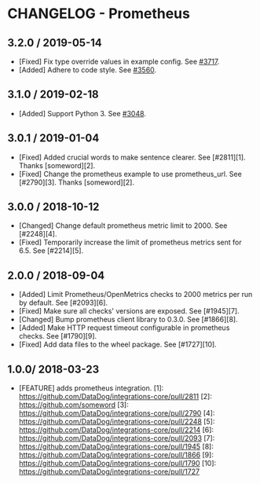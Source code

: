 # CHANGELOG - Prometheus

## 3.2.0 / 2019-05-14

* [Fixed] Fix type override values in example config. See [#3717](https://github.com/DataDog/integrations-core/pull/3717).
* [Added] Adhere to code style. See [#3560](https://github.com/DataDog/integrations-core/pull/3560).

## 3.1.0 / 2019-02-18

* [Added] Support Python 3. See [#3048](https://github.com/DataDog/integrations-core/pull/3048).

## 3.0.1 / 2019-01-04

* [Fixed] Added crucial words to make sentence clearer. See [#2811][1]. Thanks [someword][2].
* [Fixed] Change the prometheus example to use prometheus_url. See [#2790][3]. Thanks [someword][2].

## 3.0.0 / 2018-10-12

* [Changed] Change default prometheus metric limit to 2000. See [#2248][4].
* [Fixed] Temporarily increase the limit of prometheus metrics sent for 6.5. See [#2214][5].

## 2.0.0 / 2018-09-04

* [Added] Limit Prometheus/OpenMetrics checks to 2000 metrics per run by default. See [#2093][6].
* [Fixed] Make sure all checks' versions are exposed. See [#1945][7].
* [Changed] Bump prometheus client library to 0.3.0. See [#1866][8].
* [Added] Make HTTP request timeout configurable in prometheus checks. See [#1790][9].
* [Fixed] Add data files to the wheel package. See [#1727][10].

## 1.0.0/ 2018-03-23

* [FEATURE] adds prometheus integration.
[1]: https://github.com/DataDog/integrations-core/pull/2811
[2]: https://github.com/someword
[3]: https://github.com/DataDog/integrations-core/pull/2790
[4]: https://github.com/DataDog/integrations-core/pull/2248
[5]: https://github.com/DataDog/integrations-core/pull/2214
[6]: https://github.com/DataDog/integrations-core/pull/2093
[7]: https://github.com/DataDog/integrations-core/pull/1945
[8]: https://github.com/DataDog/integrations-core/pull/1866
[9]: https://github.com/DataDog/integrations-core/pull/1790
[10]: https://github.com/DataDog/integrations-core/pull/1727
